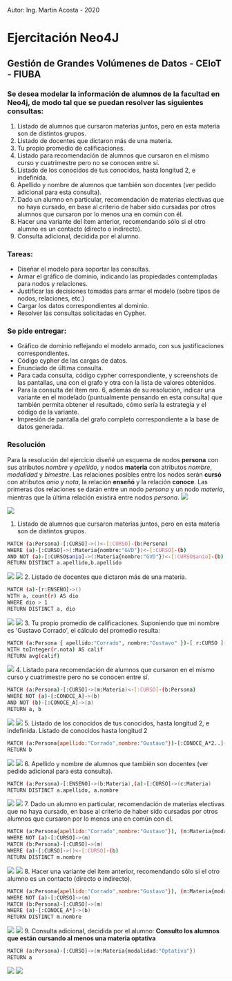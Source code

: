 Autor: Ing. Martin Acosta - 2020

# Ejercitación Neo4J
## Gestión de Grandes Volúmenes de Datos - CEIoT - FIUBA
### Se desea modelar la información de alumnos de la facultad en Neo4j, de modo tal que se puedan resolver las siguientes consultas:
1. Listado de alumnos que cursaron materias juntos, pero en esta materia son de distintos grupos.
2. Listado de docentes que dictaron más de una materia.
3. Tu propio promedio de calificaciones.
4. Listado para recomendación de alumnos que cursaron en el mismo curso y cuatrimestre pero no se conocen entre sí.
5. Listado de los conocidos de tus conocidos, hasta longitud 2, e indefinida.
6. Apellido y nombre de alumnos que también son docentes (ver pedido adicional para esta 
consulta).
7. Dado un alumno en particular, recomendación de materias electivas que no haya cursado, en base al criterio de haber sido cursadas por otros alumnos que cursaron por lo menos una en común con él.
8. Hacer una variante del ítem anterior, recomendando sólo si el otro alumno es un contacto 
(directo o indirecto).
9. Consulta adicional, decidida por el alumno.

### Tareas:
* Diseñar el modelo para soportar las consultas.
* Armar el gráfico de dominio, indicando las propiedades contempladas para nodos y relaciones.
* Justificar las decisiones tomadas para armar el modelo (sobre tipos de nodos, relaciones, etc.)
* Cargar los datos correspondientes al dominio.
* Resolver las consultas solicitadas en Cypher.

### Se pide entregar:
* Gráfico de dominio reflejando el modelo armado, con sus justificaciones correspondientes.
* Código cypher de las cargas de datos.
* Enunciado de última consulta.
* Para cada consulta, código cypher correspondiente, y screenshots de las pantallas, una con el grafo y otra con la lista de valores obtenidos.
* Para la consulta del ítem nro. 6, además de su resolución, indicar una variante en el modelado (puntualmente pensando en esta consulta) que también permita obtener el resultado, cómo sería la estrategia y el código de la variante.
* Impresión de pantalla del grafo completo correspondiente a la base de datos generada.

### Resolución

Para la resolución del ejercicio diseñé un esquema de nodos **persona** con sus atributos *nombre* y *apellido*, y nodos **materia** con atributos *nombre*, *modalidad* y *bimestre*.
Las relaciones posibles entre los nodos serán **cursó** con atributos *anio* y *nota*, la relación **enseñó** y la relación **conoce**. Las primeras dos relaciones se darán entre un nodo *persona* y un nodo *materia*, mientras que la última relación existirá entre nodos *persona*.
![](https://i.ibb.co/QN0rJd0/Diagrama-tp-neo4j-1.png)

![](./photos/schema.png)

1. Listado de alumnos que cursaron materias juntos, pero en esta materia son de distintos grupos.
```sh
MATCH (a:Persona)-[:CURSO]->()<-[:CURSO]-(b:Persona)
WHERE (a)-[:CURSO]->(:Materia{nombre:"GVD"})<-[:CURSO]-(b)
AND NOT (a)-[:CURSO$anio]->(:Materia{nombre:"GVD"})<-[:CURSO$anio]-(b)
RETURN DISTINCT a.apellido,b.apellido
```
![](./photos/1.png)
![](./photos/1g.png)
2. Listado de docentes que dictaron más de una materia.
```sh
MATCH (a)-[r:ENSEÑO]->()
WITH a, count(r) AS dio
WHERE dio > 1
RETURN DISTINCT a, dio
```
![](./photos/2.png)
![](./photos/2g.png)
3. Tu propio promedio de calificaciones.
Suponiendo que mi nombre es 'Gustavo Corrado', el cálculo del promedio resulta:
```sh
MATCH (a:Persona { apellido:"Corrado", nombre:"Gustavo" })-[ r:CURSO ]->(b:Materia)
WITH toInteger(r.nota) AS calif
RETURN avg(calif)
```
![](./photos/3.png)
4. Listado para recomendación de alumnos que cursaron en el mismo curso y cuatrimestre pero no se conocen entre sí.
```sh
MATCH (a:Persona)-[:CURSO]->(m:Materia)<-[:CURSO]-(b:Persona)
WHERE NOT (a)-[:CONOCE_A]->(b)
AND NOT (b)-[:CONOCE_A]->(a)
RETURN a, b
```
![](./photos/4.png)
![](./photos/4g.png)
5. Listado de los conocidos de tus conocidos, hasta longitud 2, e indefinida.
Listado de conocidos hasta longitud 2
```sh
MATCH (a:Persona{apellido:"Corrado",nombre:"Gustavo"})-[:CONOCE_A*2..]->(b:Persona)
RETURN b
```
![](./photos/5.png)
![](./photos/5g.png)
6. Apellido y nombre de alumnos que también son docentes (ver pedido adicional para esta 
consulta).
```sh
MATCH (a:Persona)-[:ENSEÑO]->(b:Materia),(a)-[:CURSO]->(c:Materia)
RETURN DISTINCT a.apellido, a.nombre
```
![](./photos/6.png)
![](./photos/6g.png)
7. Dado un alumno en particular, recomendación de materias electivas que no haya cursado, en base al criterio de haber sido cursadas por otros alumnos que cursaron por lo menos una en común con él.
```sh
MATCH (a:Persona{apellido:"Corrado",nombre:"Gustavo"}), (m:Materia{modalidad:"Optativa"})
WHERE NOT (a)-[:CURSO]->(m)
MATCH (b:Persona)-[:CURSO]->(m)
WHERE (a)-[:CURSO]->()<-[:CURSO]-(b)
RETURN DISTINCT m.nombre
```
![](./photos/7.png)
![](./photos/7g.png)
8. Hacer una variante del ítem anterior, recomendando sólo si el otro alumno es un contacto 
(directo o indirecto).
```sh
MATCH (a:Persona{apellido:"Corrado",nombre:"Gustavo"}), (m:Materia{modalidad:"Optativa"})
WHERE NOT (a)-[:CURSO]->(m)
MATCH (b:Persona)-[:CURSO]->(m)
WHERE (a)-[:CONOCE_A*]->(b)
RETURN DISTINCT m.nombre
```
![](./photos/8.png)
![](./photos/8g.png)
9. Consulta adicional, decidida por el alumno:
**Consulto los alumnos que están cursando al menos una materia optativa**
```sh
MATCH (a:Persona)-[:CURSO]->(m:Materia{modalidad:"Optativa"})
RETURN a
```
![](./photos/9.png)
![](./photos/9g.png)